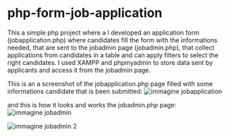 # php-form-job-application
This a simple php project where a I developed an application form (jobapplication.php) where candidates fill the form with the informations needed,
that are sent to the jobadmin page (jobadmin.php), that collect applications from candidates in a table and can apply filters to select the right candidates.
I used XAMPP and phpmyadmin to store data sent by applicants and access it from the jobadmin page.

This is an a screenshot of the jobapplication.php page filled with some informations candidate that is been submitted:
![immagine jobapplication](https://user-images.githubusercontent.com/96810806/190995463-9789adef-ba72-4f3b-8810-0572448293c4.png)

and this is how it looks and works the jobadmin.php page:
![immagine jobadmin](https://user-images.githubusercontent.com/96810806/190997483-8fed9ae3-6e7e-45ab-ac31-a666b204c6ef.png)

![immagine jobadmin 2](https://user-images.githubusercontent.com/96810806/190997551-68789124-fce6-4142-9f70-2689f32a1da0.png)
